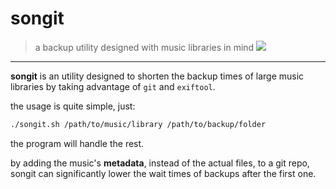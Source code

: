 # songit
> a backup utility designed with music libraries in mind
> ![](https://img.shields.io/badge/GNU%20Bash-4EAA25?style=for-the-badge&logo=GNU%20Bash&logoColor=white)

---

**songit** is an utility designed to shorten the backup times of large music libraries by taking advantage of `git` and `exiftool`.

the usage is quite simple, just:

```bash
./songit.sh /path/to/music/library /path/to/backup/folder
```

the program will handle the rest.

by adding the music's **metadata**, instead of the actual files, to a git repo, songit can significantly lower the wait times of backups after the first one.
